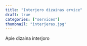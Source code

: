 ```yaml
---
title: "Interjero dizainas ervice"
draft: true
categories: ["services"]
thumbnail: "interjeras.jpg"
---
```


Apie dizaina interjoro